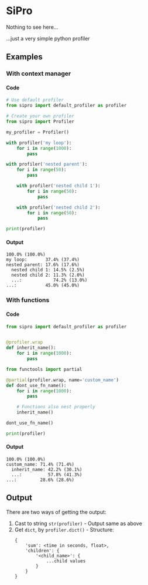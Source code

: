 # SiPro

Nothing to see here...

...just a very simple python profiler

## Examples

### With context manager

#### Code

```python
# Use default profiler
from sipro import default_profiler as profiler

# Create your own profiler
from sipro import Profiler

my_profiler = Profiler()

with profiler('my loop'):
    for i in range(1000):
        pass

with profiler('nested parent'):
    for i in range(50):
        pass

    with profiler('nested child 1'):
        for i in range(50):
            pass

    with profiler('nested child 2'):
        for i in range(50):
            pass

print(profiler)
```

#### Output
```
100.0% (100.0%)
my loop:       37.4% (37.4%)
nested parent: 17.6% (17.6%)
  nested child 1: 14.5% (2.5%)
  nested child 2: 11.3% (2.0%)
  ...:            74.2% (13.0%)
...:           45.0% (45.0%)
```

### With functions

#### Code
```python
from sipro import default_profiler as profiler


@profiler.wrap
def inherit_name():
    for i in range(1000):
        pass

from functools import partial

@partial(profiler.wrap, name='custom_name')
def dont_use_fn_name():
    for i in range(1000):
        pass

    # Functions also nest properly
    inherit_name()

dont_use_fn_name()

print(profiler)
```

#### Output
```
100.0% (100.0%)
custom_name: 71.4% (71.4%)
  inherit_name: 42.2% (30.1%)
  ...:          57.8% (41.3%)
...:         28.6% (28.6%)
```

## Output

There are two ways of getting the output:

1. Cast to string `str(profiler)` - Output same as above
2. Get `dict`, by `profiler.dict()` - Structure:
    ```
    {
        'sum': <time in seconds, float>,
        'children': {
            '<child_name>': {
                ...child values
            }
        }
    }
    ```
